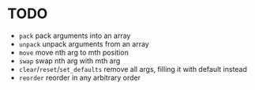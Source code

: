 # TODO

- `pack` pack arguments into an array
- `unpack` unpack arguments from an array
- `move` move nth arg to mth position
- `swap` swap nth arg with mth arg
- `clear`/`reset`/`set_defaults` remove all args, filling it with default instead
- `reorder` reorder in any arbitrary order